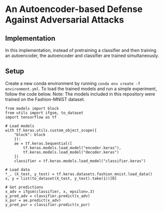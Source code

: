 # An Autoencoder-based Defense Against Adversarial Attacks

## Implementation
In this implementation, instead of pretraining a classifier and then training an autoencoder, the autoencoder and classifier are trained simultaneously. 

## Setup
Create a new conda environment by running `conda env create -f environment.yml`. To load the trained models and run a simple experiment, follow the code below. Note: The models included in this repository were trained on the Fashion-MNIST dataset.
```
from models import block
from utils import ifgsm, to_dataset
import tensorflow as tf

# Load models
with tf.keras.utils.custom_object_scope({
    "block": block
    }):
    ae = tf.keras.Sequential([
        tf.keras.models.load_model("encoder.keras"),
        tf.keras.models.load_model("decoder.keras")
    ])
    classifier = tf.keras.models.load_model("classifier.keras")

# Load data
*_, (X_test, y_test) = tf.keras.datasets.fashion_mnist.load_data()
x, y = list(to_dataset(X_test, y_test).take(1))[0]

# Get predictions
x_adv = ifgsm(classifier, x, epsilon=.3) 
y_pred_adv = classifier.predict(x_adv)
x_pur = ae.predict(x_adv)
y_pred_pur = classifier.predict(x_pur)
```